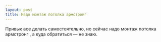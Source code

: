 ```yaml
---
layout: post 
title: Надо монтаж потолка армстронг  
--- 
```

Привык все делать самостоятельно, но сейчас надо монтаж потолка армстронг , а куда обратиться — не знаю.